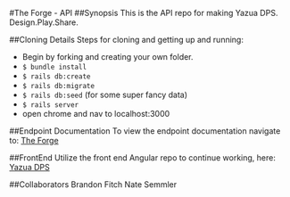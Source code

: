 #The Forge - API
##Synopsis
This is the API repo for making Yazua DPS. Design.Play.Share.

##Cloning Details
Steps for cloning and getting up and running:
  - Begin by forking and creating your own folder.
  - `$ bundle install`
  - `$ rails db:create`
  - `$ rails db:migrate`
  - `$ rails db:seed` (for some super fancy data)
  - `$ rails server`
  - open chrome and nav to localhost:3000

##Endpoint Documentation
To view the endpoint documentation navigate to: [The Forge](https://forge-api.herokuapp.com/)

##FrontEnd
Utilize the front end Angular repo to continue working, here: [Yazua DPS](https://github.com/rdhelms/questCreator)

##Collaborators
Brandon Fitch
Nate Semmler
